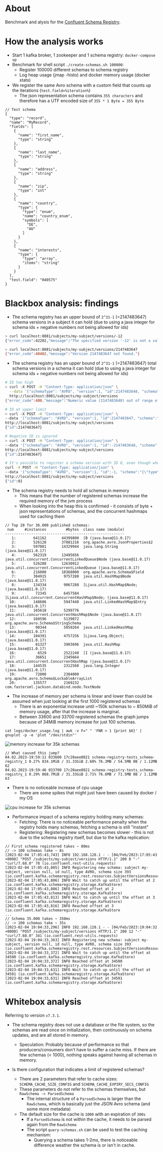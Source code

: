 # About

Benchmark and alysis for the [Confluent Schema Registry](https://github.com/confluentinc/schema-registry/tree/v7.3.1).

# How the analysis works

- Start 1 kafka broker, 1 zookeeper and 1 schema registry: `docker-compose up`
- Benchmark for shell script `./create-schemas.sh 100000`:
  - Register 100000 different schemas to schema registry
  - Log heap usage (jmap -histo) and docker memory usage (docker stats)
- We register the same Avro schema with a custom field that counts up the iterations (`test.field=%iteration%`)
  - The json representation schema contains `355 characters` and therefore has a UTF encoded size of `355 * 1 Byte = 355 Byte`

```
// Test schema
{
  "type": "record",
  "name": "MyRecord",
  "fields": [
    {
      "name": "first_name",
      "type": "string"
    },
    {
      "name": "last_name",
      "type": "string"
    },
    {
      "name": "address",
      "type": "string"
    },
    {
      "name": "zip",
      "type": "int"
    },
    {
      "name": "country",
      "type": {
        "type": "enum",
        "name": "country_enum",
        "symbols": [
          "DE",
          "AU"
        ]
      }
    },
    {
      "name": "interests",
      "type": {
        "type": "array",
        "items": "string"
      }
    }
  ],
  "test.field": "040575"
}

```
 
# Blackbox analysis: findings

- The schema registry has an upper bound of `2^31-1` (=2147483647) schema versions in a subject it can hold (due to using a java integer for schema ids + negative numbers not being allowed for ids)

```bash
> curl localhost:8081/subjects/my-subject/versions/-12
{"error_code":42202,"message":"The specified version '-12' is not a valid version id. Allowed values are between [1, 2^32-1] and the string \"latest\""}

> curl localhost:8081/subjects/my-subject/versions/2147483647
{"error_code":40402,"message":"Version 2147483647 not found."}
```

- The schema registry has an upper bound of `2^31-1` (=2147483647) total schema versions in a schema it can hold (due to using a java integer for schema ids + negative numbers not being allowed for ids)

```bash
# ID too high
> curl -X POST -H "Content-Type: application/json" \
  --data '{"schemaType": "AVRO", "version":1, "id":2147483648, "schema":"{\"type\":\"record\",\"name\":\"model\",\"namespace\":\"namespace\",\"fields\":[{\"name\":\"field\",\"type\":\"string\"}]}" }' \
  http://localhost:8081/subjects/my-subject/versions
{"error_code":400,"message":"Numeric value (2147483648) out of range of int (-2147483648 - 2147483647)"}

# ID at upper limit
> curl -X POST -H "Content-Type: application/json" \
--data '{"schemaType": "AVRO", "version":1, "id":2147483647, "schema":"{\"type\":\"record\",\"name\":\"model\",\"namespace\":\"namespace\",\"fields\":[{\"name\":\"field\",\"type\":\"string\"}]}" }' \
http://localhost:8081/subjects/my-subject/versions
{"id":2147483647}

# Negative ID is ignored
> curl -X POST -H "Content-Type: application/json" \
--data '{"schemaType": "AVRO", "version":1, "id":-2147483648, "schema":"{\"type\":\"record\",\"name\":\"model\",\"namespace\":\"namespace\",\"fields\":[{\"name\":\"field\",\"type\":\"string\"}]}" }' \
http://localhost:8081/subjects/my-subject/versions
{"id":2147483647}

# It's possible to register a schema version with ID 0, even though when registering, the first generated schema version has ID 1
curl -X POST -H "Content-Type: application/json" \
--data '{"schemaType": "AVRO", "version":1, "id":-1, "schema":"{\"type\":\"record\",\"name\":\"model\",\"namespace\":\"namespace\",\"fields\":[{\"name\":\"field\",\"type\":\"string\"}]}" }' \
http://localhost:8081/subjects/my-subject/versions
{"id":0}
```

- The schema registry needs to hold all schemas in memory
  - This means that the number of registered schemas increase the required memory of the jvm process
  - When looking into the heap this is confirmed - it consists of byte + json representations of schemas, and the concurrent hashmaps used for caching them

```
// Top 20 for 36.000 published schemas:
 num     #instances         #bytes  class name (module)
-------------------------------------------------------
   1:        641162       44399800  [B (java.base@11.0.17)
   2:        526128       37881216  org.apache.avro.JsonProperties$2
   3:        597081       14329944  java.lang.String (java.base@11.0.17)
   4:        562319       13495656  java.util.concurrent.ConcurrentLinkedQueue$Node (java.base@11.0.17)
   5:        526288       12630912  java.util.concurrent.ConcurrentLinkedQueue (java.base@11.0.17)
   6:        216000       10368000  org.apache.avro.Schema$Field
   7:        304915        9757280  java.util.HashMap$Node (java.base@11.0.17)
   8:        134334        9067288  [Ljava.util.HashMap$Node; (java.base@11.0.17)
   9:         72345        6457584  [Ljava.util.concurrent.ConcurrentHashMap$Node; (java.base@11.0.17)
  10:        148686        5947440  java.util.LinkedHashMap$Entry (java.base@11.0.17)
  11:        165618        5299776  java.util.concurrent.ConcurrentHashMap$Node (java.base@11.0.17)
  12:        160596        5139072  org.apache.avro.Schema$StringSchema
  13:         90344        5059264  java.util.LinkedHashMap (java.base@11.0.17)
  14:        104391        4757256  [Ljava.lang.Object; (java.base@11.0.17)
  15:         81327        3903696  java.util.HashMap (java.base@11.0.17)
  16:          6529        2522240  [I (java.base@11.0.17)
  17:         36651        2345664  java.util.concurrent.ConcurrentHashMap (java.base@11.0.17)
  18:        144535        2312560  java.lang.Integer (java.base@11.0.17)
  19:         72000        2304000  org.apache.avro.Schema$LockableArrayList
  20:        135577        2169232  com.fasterxml.jackson.databind.node.TextNode

```

- The increase of memory per schema is linear and lower than could be assumed when just looking at the first 1000 registered schemas
  - There is an exponential increase until ~150k schemas to ~ 850MiB of memory usage, after that the increase is marginal.
  - Between 33600 and 33700 registered schemas the graph jumps because of 34MiB memory increase for just 100 schemas.
```
cat logs/docker_usage.log | awk -v F=" " 'FNR > 1 {print $6}' | gnuplot -p -e 'plot "/dev/stdin"'
```

![memory increase for 35k schemas](images/memory_increase.png)

```
// What caused this jump?
04.02.2023-19:59:11 033600 17c20aee0821 schema-registry-tests_schema-registry_1 0.27% 834.1MiB / 31.33GiB 2.60% 76.3MB / 54.5MB 0B / 1.12MB 62
04.02.2023-19:59:46 033700 17c20aee0821 schema-registry-tests_schema-registry_1 0.29% 868.7MiB / 31.33GiB 2.71% 76.6MB / 71.5MB 0B / 1.12MB 63
```

- There is no noticeable increase of cpu usage
  - There are some spikes that might just have been caused by docker / my OS

![cpu increase for 35k schemas](images/cpu_usage.png)

- Performance impact of a schema registry holding many schemas:
  - Fetching: There is no noticeable performance penalty when the registry holds many schemas, fetching a schema is still "instant"
  - Registering: Registering new schemas becomes slower - this is not due to the schema registry itself, but due to the kafka replication:

```
// First schema registered takes ~ 80ms 
// -> 100 schemas take ~ 8s
[2023-02-04 17:05:43,743] INFO 192.168.128.1 - - [04/Feb/2023:17:05:43 +0000] "POST /subjects/my-subject/versions HTTP/1.1" 200 8 "-" "curl/7.68.0" 78 (io.confluent.rest-utils.requests)
[2023-02-04 17:05:43,805] INFO Registering new schema: subject my-subject, version null, id null, type AVRO, schema size 393 (io.confluent.kafka.schemaregistry.rest.resources.SubjectVersionsResource)
[2023-02-04 17:05:43,806] INFO Wait to catch up until the offset at 2 (io.confluent.kafka.schemaregistry.storage.KafkaStore)
[2023-02-04 17:05:43,806] INFO Reached offset at 2 (io.confluent.kafka.schemaregistry.storage.KafkaStore)
[2023-02-04 17:05:43,813] INFO Wait to catch up until the offset at 3 (io.confluent.kafka.schemaregistry.storage.KafkaStore)
[2023-02-04 17:05:43,816] INFO Reached offset at 3 (io.confluent.kafka.schemaregistry.storage.KafkaStore
...
// Schema 35.000 takes ~ 350ms 
// -> 100 schemas take ~ 35s
[2023-02-04 19:04:33,296] INFO 192.168.128.1 - - [04/Feb/2023:19:04:32 +0000] "POST /subjects/my-subject/versions HTTP/1.1" 200 12 "-" "curl/7.68.0" 341 (io.confluent.rest-utils.requests)
[2023-02-04 19:04:33,363] INFO Registering new schema: subject my-subject, version null, id null, type AVRO, schema size 393 (io.confluent.kafka.schemaregistry.rest.resources.SubjectVersionsResource)
[2023-02-04 19:04:33,372] INFO Wait to catch up until the offset at 34500 (io.confluent.kafka.schemaregistry.storage.KafkaStore)
[2023-02-04 19:04:33,372] INFO Reached offset at 34500 (io.confluent.kafka.schemaregistry.storage.KafkaStore)
[2023-02-04 19:04:33,631] INFO Wait to catch up until the offset at 34501 (io.confluent.kafka.schemaregistry.storage.KafkaStore)
[2023-02-04 19:04:33,631] INFO Reached offset at 34501 (io.confluent.kafka.schemaregistry.storage.KafkaStore)
```

# Whitebox analysis

Referring to version `v7.3.1`.

- The schema registry does not use a database or the file system, so the schemas are read once on initialization, then continuously on schema updates, and are all stored in memory.
  - Speculation: Probably because of performance so that producers/consumers don't have to suffer a cache miss. If there are few schemas (< 1000), nothing speaks against having all schemas in memory.

- Is there configuration that indicates a limit of registered schemas?
  - There are 2 parameters that refer to cache sizes: `SCHEMA_CACHE_SIZE_CONFIG` and `SCHEMA_CACHE_EXPIRY_SECS_CONFIG`
  - These parameters do not refer to the schemas themselves, but `RawSchema -> ParsedSchema`
    - The internal structure of a `ParsedSchema` is larger than the `RawSchema`, which is basically just the JSON Avro schema (and some more metadata)
  - The default size for the cache is `1000` with an expiration of `300s` 
    - If a `ParsedSchema` is not within the cache, it needs to be parsed again from the `RawSchema`
    - The script `query-schemas.sh` can be used to test the caching mechanism:
      - Querying a schema takes 1-2ms, there is noticeable difference weather the schema is or isn't in cache. 
